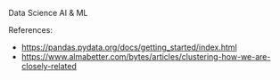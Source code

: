 Data Science AI & ML

References:
- https://pandas.pydata.org/docs/getting_started/index.html
- https://www.almabetter.com/bytes/articles/clustering-how-we-are-closely-related
